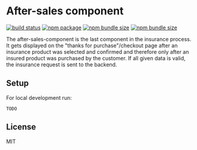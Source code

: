 # After-sales component
<p>
  <a href="https://app.circleci.com/pipelines/github/wertgarantie-ecom/bifrost-components?branch=master"><img src="https://circleci.com/gh/wertgarantie-ecom/bifrost-components.svg?style=shield" alt="build status"></a>
  <a href="https://npmjs.com/package/wertgarantie-after-sales"><img src="https://img.shields.io/npm/v/wertgarantie-after-sales.svg" alt="npm package"></a>
  <a href="https://bundlephobia.com/result?p=wertgarantie-after-sales"><img src="https://img.shields.io/bundlephobia/min/wertgarantie-after-sales" alt="npm bundle size"></a>
  <a href="https://bundlephobia.com/result?p=wertgarantie-after-sales"><img src="https://img.shields.io/bundlephobia/minzip/wertgarantie-after-sales" alt="npm bundle size"></a>
</p>

The after-sales-component is the last component in the insurance process. It gets displayed on the "thanks for purchase"/checkout page after an insurance product was selected and confirmed and therefore only after an insured product was purchased by the customer. If all given data is valid, the insurance request is sent to the backend. 

## Setup
For local development run:
```
TODO
```

## License

MIT
